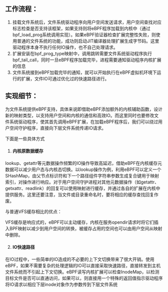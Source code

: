 ## 工作流程：

1. 挂载文件系统后，文件系统驱动程序向用户空间发送请求，用户空间查找对应标志检查是否支持该框架，如果支持则将eBPF程序加载到内核中（通过bpf_load_prog系统调用实现）。如果eBPF验证器检查扩展完整性失败，则使用普通的文件系统的功能，成功则启动JIT编译器处理扩展生成字节码。这里驱动程序本身不执行任何IO操作，也不自己处理请求。
2. 扩展安装在bpf_prog_type映射中，调用跳转需要文件系统驱动程序执行bpf_tail_call，同时一旦eBPF程序加载完毕，进程需要通知驱动程序内核扩展的信息
3. 文件系统接到eBPF加载完毕的通知，就可以开始执行在eBPF虚拟机环境下运行的扩展，文件IO可通过优化过的快速路径进行。

## 实现细节：

为文件系统提供eBPF支持，具体来说即借助eBPF添加额外的内核辅助函数，设计新的映射类型，以支持用户空间和内核的通信和高效IO。而这里同时也要修改文件系统驱动程序，使其首先调用eBPF扩展，在加载eBPF程序后，我们可以绕过用户空间守护程序，直接向下层文件系统传递IO请求。

下面是一些具体方式

1. #### 内核原数据缓存

​	lookup、getattr等元数据操作频繁的IO操作导致高延迟，借助eBPF在内核缓存元数据可以减少用户态与内核态切换。以lookup操作为例，利用eBPF可以定义一个SHashMap，由父节点标识符和下一个路径组件字符串参数生成复合键用于映射索引，对操作进行响应。对于用户空间守护进程对其他元数据操作（如getattr、getxattr、readlink）的回复可以使用映射进行缓存，并通过各自的扩展在内核中提供服务。这里还要注意，当文件或目录重命名时，要将相应的缓存查找回复作废。

与普通VFS缓存相比的优点：

VFS缓存是响应式的，eBPF可以主动缓存，内核在服务opendir请求时将它们插入BPF映射以减少到用户空间的转换，被缓存占用的空间也可以由用户空间从映射中删除。

2. #### IO快速路径

在IO过程中，一些简单的IO造成的不必要的上下文切换带来了很大开销。使用eBPF，如果不需要复杂的处理逻辑的IO可以直接采取快速路径，直接转发到主机文件系统而不引起上下文切换。eBPF读写内核扩展可以检查InodeMap，以检测目标文件是否可以直通访问，如果可以，则直接用一个特殊的返回值指示驱动程序将IO请求以相应下层inode对象作为参数传到下层文件系统



